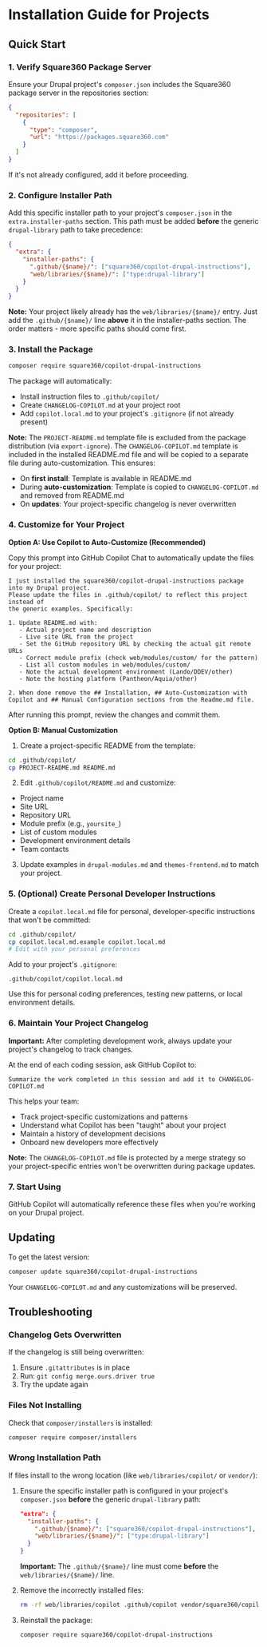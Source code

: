 # Installation Guide for Projects

## Quick Start

### 1. Verify Square360 Package Server

Ensure your Drupal project's `composer.json` includes the Square360 package server in the repositories section:

```json
{
  "repositories": [
    {
      "type": "composer",
      "url": "https://packages.square360.com"
    }
  ]
}
```

If it's not already configured, add it before proceeding.

### 2. Configure Installer Path

Add this specific installer path to your project's `composer.json` in the `extra.installer-paths` section. This path must be added **before** the generic `drupal-library` path to take precedence:

```json
{
  "extra": {
    "installer-paths": {
      ".github/{$name}/": ["square360/copilot-drupal-instructions"],
      "web/libraries/{$name}/": ["type:drupal-library"]
    }
  }
}
```

**Note:** Your project likely already has the `web/libraries/{$name}/` entry. Just add the `.github/{$name}/` line **above** it in the installer-paths section. The order matters - more specific paths should come first.

### 3. Install the Package

```bash
composer require square360/copilot-drupal-instructions
```

The package will automatically:
- Install instruction files to `.github/copilot/`
- Create `CHANGELOG-COPILOT.md` at your project root
- Add `copilot.local.md` to your project's `.gitignore` (if not already present)

**Note:** The `PROJECT-README.md` template file is excluded from the package distribution (via `export-ignore`). The `CHANGELOG-COPILOT.md` template is included in the installed README.md file and will be copied to a separate file during auto-customization. This ensures:
- On **first install**: Template is available in README.md
- During **auto-customization**: Template is copied to `CHANGELOG-COPILOT.md` and removed from README.md
- On **updates**: Your project-specific changelog is never overwritten

### 4. Customize for Your Project

**Option A: Use Copilot to Auto-Customize (Recommended)**

Copy this prompt into GitHub Copilot Chat to automatically update the files for your project:

```
I just installed the square360/copilot-drupal-instructions package into my Drupal project.
Please update the files in .github/copilot/ to reflect this project instead of
the generic examples. Specifically:

1. Update README.md with:
   - Actual project name and description
   - Live site URL from the project
   - Set the GitHub repository URL by checking the actual git remote URLs
   - Correct module prefix (check web/modules/custom/ for the pattern)
   - List all custom modules in web/modules/custom/
   - Note the actual development environment (Lando/DDEV/other)
   - Note the hosting platform (Pantheon/Aquia/other)

2. When done remove the ## Installation, ## Auto-Customization with Copilot and ## Manual Configuration sections from the Readme.md file.

```

After running this prompt, review the changes and commit them.

**Option B: Manual Customization**

1. Create a project-specific README from the template:

```bash
cd .github/copilot/
cp PROJECT-README.md README.md
```

2. Edit `.github/copilot/README.md` and customize:

- Project name
- Site URL
- Repository URL
- Module prefix (e.g., `yoursite_`)
- List of custom modules
- Development environment details
- Team contacts

3. Update examples in `drupal-modules.md` and `themes-frontend.md` to match your project.

### 5. (Optional) Create Personal Developer Instructions

Create a `copilot.local.md` file for personal, developer-specific instructions that won't be committed:

```bash
cd .github/copilot/
cp copilot.local.md.example copilot.local.md
# Edit with your personal preferences
```

Add to your project's `.gitignore`:
```
.github/copilot/copilot.local.md
```

Use this for personal coding preferences, testing new patterns, or local environment details.

### 6. Maintain Your Project Changelog

**Important:** After completing development work, always update your project's changelog to track changes.

At the end of each coding session, ask GitHub Copilot to:

```
Summarize the work completed in this session and add it to CHANGELOG-COPILOT.md
```

This helps your team:
- Track project-specific customizations and patterns
- Understand what Copilot has been "taught" about your project
- Maintain a history of development decisions
- Onboard new developers more effectively

**Note:** The `CHANGELOG-COPILOT.md` file is protected by a merge strategy so your project-specific entries won't be overwritten during package updates.

### 7. Start Using

GitHub Copilot will automatically reference these files when you're working on your Drupal project.

## Updating

To get the latest version:

```bash
composer update square360/copilot-drupal-instructions
```

Your `CHANGELOG-COPILOT.md` and any customizations will be preserved.

## Troubleshooting

### Changelog Gets Overwritten

If the changelog is still being overwritten:

1. Ensure `.gitattributes` is in place
2. Run: `git config merge.ours.driver true`
3. Try the update again

### Files Not Installing

Check that `composer/installers` is installed:

```bash
composer require composer/installers
```

### Wrong Installation Path

If files install to the wrong location (like `web/libraries/copilot/` or `vendor/`):

1. Ensure the specific installer path is configured in your project's `composer.json` **before** the generic `drupal-library` path:

   ```json
   "extra": {
     "installer-paths": {
       ".github/{$name}/": ["square360/copilot-drupal-instructions"],
       "web/libraries/{$name}/": ["type:drupal-library"]
     }
   }
   ```

   **Important:** The `.github/{$name}/` line must come **before** the `web/libraries/{$name}/` line.

2. Remove the incorrectly installed files:

   ```bash
   rm -rf web/libraries/copilot .github/copilot vendor/square360/copilot-drupal-instructions
   ```

3. Reinstall the package:

   ```bash
   composer require square360/copilot-drupal-instructions
   ```

